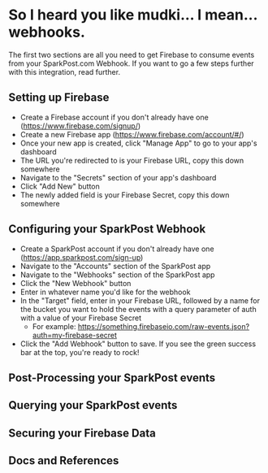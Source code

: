# So I heard you like mudki... I mean... webhooks.
The first two sections are all you need to get Firebase to consume events from your SparkPost.com Webhook. If you want to go a few steps further with this integration, read further.

## Setting up Firebase
 * Create a Firebase account if you don't already have one (https://www.firebase.com/signup/)
 * Create a new Firebase app (https://www.firebase.com/account/#/)
 * Once your new app is created, click "Manage App" to go to your app's dashboard
 * The URL you're redirected to is your Firebase URL, copy this down somewhere
 * Navigate to the "Secrets" section of your app's dashboard
 * Click "Add New" button
 * The newly added field is your Firebase Secret, copy this down somewhere

## Configuring your SparkPost Webhook
 * Create a SparkPost account if you don't already have one (https://app.sparkpost.com/sign-up)
 * Navigate to the "Accounts" section of the SparkPost app
 * Navigate to the "Webhooks" section of the SparkPost app
 * Click the "New Webhook" button
 * Enter in whatever name you'd like for the webhook
 * In the "Target" field, enter in your Firebase URL, followed by a name for the bucket you want to hold the events with a query parameter of auth with a value of your Firebase Secret
   * For example: https://something.firebaseio.com/raw-events.json?auth=my-firebase-secret 
 * Click the "Add Webhook" button to save. If you see the green success bar at the top, you're ready to rock!

## Post-Processing your SparkPost events

## Querying your SparkPost events

## Securing your Firebase Data

## Docs and References
